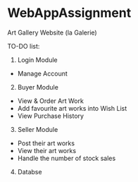 # WebAppAssignment
Art Gallery Website (la Galerie)

TO-DO list:
1. Login Module
  - Manage Account
2. Buyer Module
  - View & Order Art Work
  - Add favourite art works into Wish List
  - View Purchase History
3. Seller Module
  - Post their art works
  - View their art works
  - Handle the number of stock sales
4. Databse
